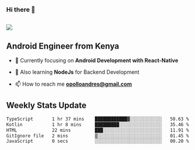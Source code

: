 ### Hi there 👋
<h2 align="left"><img src="https://readme-typing-svg.herokuapp.com?color=000000&lines=I'm+Andrew+Opollo😊;Welcome+to+my+Github😜"> </h2>

## Android Engineer from Kenya


- 🌱 Currently focusing on **Android Development with React-Native**

- 🔭 Also learning **NodeJs** for Backend Development

- 📫 How to reach me **opolloandres@gmail.com**


## Weekly Stats Update
<!--START_SECTION:waka-->

```txt
TypeScript       1 hr 37 mins    ████████████▓░░░░░░░░░░░░   50.63 %
Kotlin           1 hr 8 mins     █████████░░░░░░░░░░░░░░░░   35.46 %
HTML             22 mins         ███░░░░░░░░░░░░░░░░░░░░░░   11.91 %
GitIgnore file   2 mins          ▒░░░░░░░░░░░░░░░░░░░░░░░░   01.45 %
JavaScript       0 secs          ░░░░░░░░░░░░░░░░░░░░░░░░░   00.20 %
```

<!--END_SECTION:waka-->



